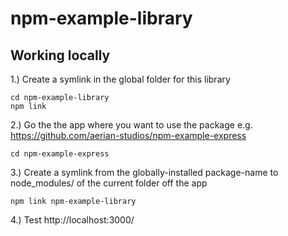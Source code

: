 # npm-example-library

## Working locally

1.) Create a symlink in the global folder for this library
```
cd npm-example-library
npm link
```

2.) Go the the app where you want to use the package
e.g. https://github.com/aerian-studios/npm-example-express
```
cd npm-example-express
```

3.) Create a symlink from the globally-installed package-name to node_modules/ of the current folder off the app
```
npm link npm-example-library
```

4.) Test
http://localhost:3000/
